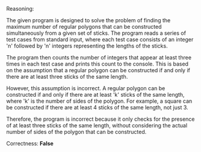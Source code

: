 Reasoning:

The given program is designed to solve the problem of finding the maximum number of regular polygons that can be constructed simultaneously from a given set of sticks. The program reads a series of test cases from standard input, where each test case consists of an integer 'n' followed by 'n' integers representing the lengths of the sticks.

The program then counts the number of integers that appear at least three times in each test case and prints this count to the console. This is based on the assumption that a regular polygon can be constructed if and only if there are at least three sticks of the same length.

However, this assumption is incorrect. A regular polygon can be constructed if and only if there are at least 'k' sticks of the same length, where 'k' is the number of sides of the polygon. For example, a square can be constructed if there are at least 4 sticks of the same length, not just 3.

Therefore, the program is incorrect because it only checks for the presence of at least three sticks of the same length, without considering the actual number of sides of the polygon that can be constructed.

Correctness: **False**